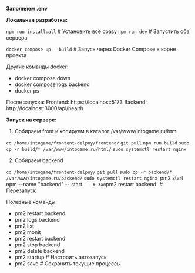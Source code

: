**Заполняем .env**
  

**Локальная разработка:**

`npm run install:all` # Установить всё сразу
`npm run dev` # Запустить оба сервера

`docker compose up --build` # Запуск через Docker Compose в корне проекта


Другие команды docker:
- docker compose down
- docker compose logs backend
- docker ps

После запуска:
	Frontend: https://localhost:5173
	Backend: http://localhost:3000/api/health
  

**Запуск на сервере:**

1. Собираем front и копируем в каталог /var/www/intogame.ru/html

`cd /home/intogame/frontent-delpoy/frontend/`
`git pull`
`npm run build`
`sudo cp -r build/* /var/www/intogame.ru/html/`
`sudo systemctl restart nginx`

2. Собираем backend

`cd /home/intogame/frontent-delpoy/`
`git pull`
`sudo cp -r backend/* /var/www/intogame.ru/backend/`
`sudo systemctl restart nginx
`pm2 start npm --name "backend" -- start`     # Зап
`pm2 restart backend`      # Перезапуск
  
Полезные команды:
- pm2 restart backend
- pm2 logs backend
- pm2 list
- pm2 monit
- pm2 restart backend
- pm2 stop backend
- pm2 delete backend
- pm2 startup # Настроить автозапуск
- pm2 save # Сохранить текущие процессы
